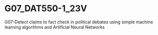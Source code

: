 # G07_DAT550-1_23V
G07-Detect claims to fact check in political debates using simple machine learning algorithms and Artificial Neural Networks
